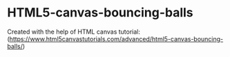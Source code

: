 # HTML5-canvas-bouncing-balls
Created with the help of HTML canvas tutorial:
(https://www.html5canvastutorials.com/advanced/html5-canvas-bouncing-balls/)
